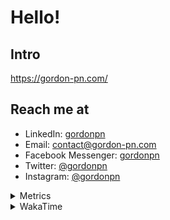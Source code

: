 # Hello!

## Intro

<https://gordon-pn.com/>

## Reach me at

- LinkedIn: [gordonpn](https://www.linkedin.com/in/gordonpn/)
- Email: [contact@gordon-pn.com](mailto:contact@gordon-pn.com)
- Facebook Messenger: [gordonpn](https://www.messenger.com/t/Gordonpn)
- Twitter: [@gordonpn](https://twitter.com/Gordonpn)
- Instagram: [@gordonpn](https://www.instagram.com/gordonpn/)

<details>
  <summary>Metrics</summary>

  <img align="center" src="https://github.com/gordonpn/gordonpn/blob/master/github-metrics.svg" alt="GitHub Metrics">

</details>

<details>
  <summary>WakaTime</summary>

  <!--START_SECTION:waka-->
📊 **This Week I Spent My Time On** 

```text
💬 Programming Languages: 
Other                    15 hrs 20 mins      ███████░░░░░░░░░░░░░░░░░░   28.16 % 
Java                     11 hrs 29 mins      █████░░░░░░░░░░░░░░░░░░░░   21.09 % 
XML                      9 hrs 20 mins       ████░░░░░░░░░░░░░░░░░░░░░   17.13 % 
Bash                     8 hrs 7 mins        ████░░░░░░░░░░░░░░░░░░░░░   14.92 % 
Brazil Dependency Config 5 hrs 27 mins       ███░░░░░░░░░░░░░░░░░░░░░░   10.01 % 

🔥 Editors: 
Chrome                   35 hrs 15 mins      ████████████████░░░░░░░░░   64.70 % 
iTerm2                   7 hrs 37 mins       ███░░░░░░░░░░░░░░░░░░░░░░   13.98 % 
IntelliJ IDEA            4 hrs 2 mins        ██░░░░░░░░░░░░░░░░░░░░░░░   07.40 % 
Slack                    2 hrs 43 mins       █░░░░░░░░░░░░░░░░░░░░░░░░   05.00 % 
Firefox                  1 hr 31 mins        █░░░░░░░░░░░░░░░░░░░░░░░░   02.80 % 
```


 Last Updated on 14/03/2025 16:26:49 UTC
<!--END_SECTION:waka-->
</details>
